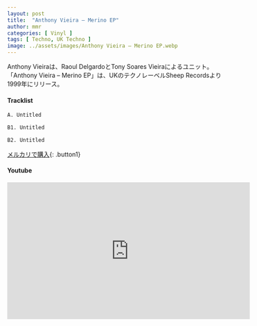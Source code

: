 ```yaml
---
layout: post
title:  "Anthony Vieira – Merino EP"
author: mmr
categories: [ Vinyl ]
tags: [ Techno, UK Techno ]
image: ../assets/images/Anthony Vieira – Merino EP.webp
---
```


Anthony Vieiraは、Raoul DelgardoとTony Soares Vieiraによるユニット。「Anthony Vieira – Merino EP」は、UKのテクノレーベルSheep Recordsより1999年にリリース。

#### Tracklist
```md
A. Untitled

B1. Untitled

B2. Untitled
```

[メルカリで購入](https://jp.mercari.com/item/m54645012438?afid=6142608987){: .button1}

#### Youtube
<iframe width="560" height="315" src="https://www.youtube.com/embed/u9GVeqQ24iU?si=HXMBvPKGUZdTkQKv" title="YouTube video player" frameborder="0" allow="accelerometer; autoplay; clipboard-write; encrypted-media; gyroscope; picture-in-picture; web-share" referrerpolicy="strict-origin-when-cross-origin" allowfullscreen></iframe>